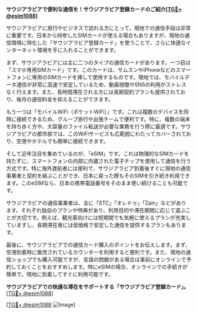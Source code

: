 **サウジアラビアで便利な通信を！サウジアラビア登録カードのご紹介[[TG💪+ @esim1088](https://t.me/s/esim1088)]**

サウジアラビアに旅行やビジネスで訪れる方にとって、現地での通信手段は非常に重要です。日本から持参したSIMカードが使える場合もありますが、現地の通信環境に特化した「サウジアラビア登録カード」を使うことで、さらに快適なインターネット環境を手に入れることができます。

まず、サウジアラビアには主に二つのタイプの通信カードがあります。一つ目は「スマホ専用SIMカード」です。このカードは、サムスンやiPhoneなどのスマートフォンに専用のSIMカードを挿して使用するものです。現地では、モバイルデータ通信が非常に高速で安定しているため、動画視聴やSNSの利用がストレスなく行えます。また、長時間滞在される方には長期契約プランも提供されており、毎月の通信料金を抑えることができます。

もう一つは「モバイルWiFi（ポケットWiFi）」です。これは複数のデバイスを同時に接続できるため、グループ旅行や出張チームで便利です。特に、複数の端末を持ち歩く方や、大容量のファイル転送が必要な業務を行う際に最適です。サウジアラビアの都市部では、このWiFiサービスも広範囲にわたってカバーされており、空港やホテルでも簡単に接続できます。

そして近年注目を集めているのが、「eSIM」です。これは物理的なSIMカードを持たずに、スマートフォンの内部に内蔵された電子チップを使用して通信を行う方式です。特に海外渡航者には便利で、サウジアラビア到着後すぐに現地の通信事業者と契約を結ぶことができ、日本に戻った際もそのSIMを引き続き利用できます。このeSIMなら、日本の携帯電話番号をそのまま使い続けることも可能です。

サウジアラビアの通信事業者は、主に「STC」「オレドゥ」「Zain」などがあります。それぞれ独自のプランや特典があり、利用目的や滞在期間に応じて選ぶことが大切です。例えば、観光客向けには短期間でも気軽に使えるプランが充実していますし、長期滞在者には低価格で安定した通信を提供するプランもあります。

最後に、サウジアラビアでの通信カード購入のポイントをお伝えします。まず、空港到着時に販売されているカウンターを利用すると便利です。また、現地の通信ショップでも購入可能ですが、言語の問題がある場合は事前にオンラインで予約しておくことをおすすめします。特にeSIMの場合、オンラインでの手続きが簡単で、現地に到着してすぐに利用可能です。

**サウジアラビアでの快適な滞在をサポートする「サウジアラビア登録カード」。** [[TG💪+ @esim1088](https://t.me/s/esim1088)]

[[TG💪+ @esim1088](https://t.me/s/esim1088) ![Image](https://i.postimg.cc/Y0z9fWf4/image.png)]
